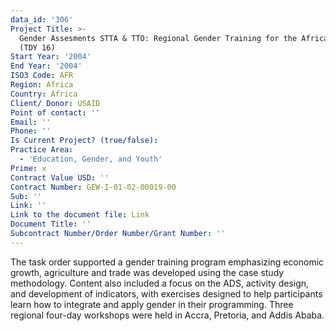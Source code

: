 ```yaml
---
data_id: '306'
Project Title: >-
  Gender Assesments STTA & TTO: Regional Gender Training for the Africa Bureau
  (TDY 16)
Start Year: '2004'
End Year: '2004'
ISO3 Code: AFR
Region: Africa
Country: Africa
Client/ Donor: USAID
Point of contact: ''
Email: ''
Phone: ''
Is Current Project? (true/false): 
Practice Area:
  - 'Education, Gender, and Youth'
Prime: x
Contract Value USD: ''
Contract Number: GEW-I-01-02-00019-00
Sub: ''
Link: ''
Link to the document file: Link
Document Title: ''
Subcontract Number/Order Number/Grant Number: ''
---
```


The task order supported a gender training program emphasizing economic growth, agriculture and trade was developed using the case study methodology. Content also included a focus on the ADS, activity design, and development of indicators, with exercises designed to help participants learn how to integrate and apply gender in their programming. Three regional four-day workshops were held in Accra, Pretoria, and Addis Ababa.